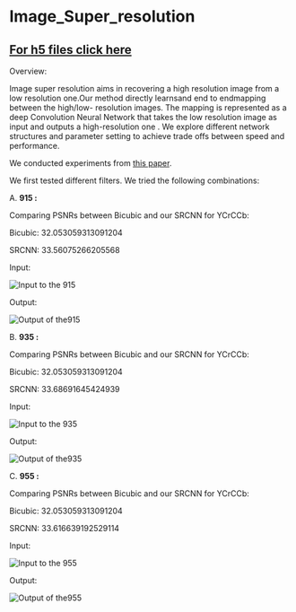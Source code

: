 # Image_Super_resolution

## [For h5 files click here](https://drive.google.com/drive/folders/15YH9yWSh6IjmZiWL1xh5rRtIPnEgLkPh)

Overview:

Image super resolution aims in recovering a high resolution image from a low resolution one.Our method directly learnsand end to endmapping between the high/low- resolution images. The mapping is represented as a deep Convolution Neural Network that takes the low resolution image as input and outputs a high-resolution one . We explore different network structures and parameter setting to achieve trade offs between speed and performance.

We conducted experiments from [this paper](https://arxiv.org/abs/1501.00092).

We first tested different filters. We tried the following combinations:

A.  **915 :**

Comparing PSNRs between Bicubic and our SRCNN for YCrCCb:

Bicubic: 32.053059313091204

SRCNN: 33.56075266205568 

Input:

![Input to the 915](https://user-images.githubusercontent.com/60055090/75880698-c63e1a80-5e43-11ea-9f82-7d32112dcee9.png)

Output:

![Output of the915](https://user-images.githubusercontent.com/60055090/75880725-d48c3680-5e43-11ea-878d-b197bc7eef0c.png)



B.  **935 :**

Comparing PSNRs between Bicubic and our SRCNN for YCrCCb:

Bicubic: 32.053059313091204

SRCNN: 33.68691645424939

Input:

![Input to the 935](https://user-images.githubusercontent.com/60055090/75880701-c807de00-5e43-11ea-8319-e2b7dd72b8ee.png)

Output:

![Output of the935](https://user-images.githubusercontent.com/60055090/75880731-d5bd6380-5e43-11ea-927f-6c26873b671a.png)

C.  **955 :**

Comparing PSNRs between Bicubic and our SRCNN for YCrCCb:

Bicubic: 32.053059313091204

SRCNN: 33.616639192529114 

Input:

![Input to the 955](https://user-images.githubusercontent.com/60055090/75880702-c9390b00-5e43-11ea-9339-0e4969a0e875.png)

Output:

![Output of the955](https://user-images.githubusercontent.com/60055090/75880733-d6ee9080-5e43-11ea-95b7-e9f8c8a72974.png)








 
